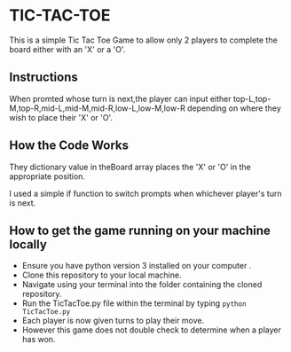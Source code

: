 # TIC-TAC-TOE
This is a simple Tic Tac Toe Game to allow only 2 players to complete the board either with an 'X'
or a 'O'.

## Instructions
When promted whose turn is next,the player can input either top-L,top-M,top-R,mid-L,mid-M,mid-R,low-L,low-M,low-R depending on where they wish to place their 'X' or 'O'.

## How the Code Works
They dictionary value in theBoard array places the 'X' or  'O' in the appropriate position.

I used a simple if function to switch prompts when whichever player's turn is next.

## How to get the game running on your machine locally
- Ensure you have python version 3 installed on your computer .
- Clone this repository to your local machine.
- Navigate using your terminal into the folder containing the cloned repository.
- Run the TicTacToe.py file within the terminal by typing `python TicTacToe.py` 
- Each player is now given turns to play their move.
- However this game does not double check to determine when a player has won.